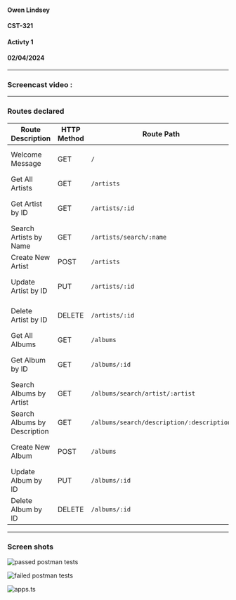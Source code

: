 #### Owen Lindsey
#### CST-321
#### Activty 1
#### 02/04/2024

--- 

### Screencast video : 
---

### Routes declared

| Route Description                   | HTTP Method | Route Path                                  | Controller Action          |
|-------------------------------------|-------------|---------------------------------------------|----------------------------|
| Welcome Message                     | GET         | `/`                                         | Display welcome message    |
| Get All Artists                     | GET         | `/artists`                                  | Retrieve all artists       |
| Get Artist by ID                    | GET         | `/artists/:id`                              | Retrieve an artist by ID  |
| Search Artists by Name              | GET         | `/artists/search/:name`                     | Search artists by name    |
| Create New Artist                   | POST        | `/artists`                                  | Create a new artist       |
| Update Artist by ID                 | PUT         | `/artists/:id`                              | Update an artist by ID    |
| Delete Artist by ID                 | DELETE      | `/artists/:id`                              | Delete an artist by ID    |
| Get All Albums                      | GET         | `/albums`                                   | Retrieve all albums        |
| Get Album by ID                     | GET         | `/albums/:id`                               | Retrieve an album by ID   |
| Search Albums by Artist             | GET         | `/albums/search/artist/:artist`             | Search albums by artist   |
| Search Albums by Description        | GET         | `/albums/search/description/:description`   | Search albums by desc.    |
| Create New Album                    | POST        | `/albums`                                   | Create a new album        |
| Update Album by ID                  | PUT         | `/albums/:id`                               | Update an album by ID     |
| Delete Album by ID                  | DELETE      | `/albums/:id`                               | Delete an album by ID     |


--- 

### Screen shots 

![passed postman tests](C:\git\CST-391\docs\activity1\screenshots\Passed.png)


![failed postman tests](C:\git\CST-391\docs\activity1\screenshots\Failed.png)

![apps.ts](C:\git\CST-391\docs\activity1\screenshots\app.ts.png)

